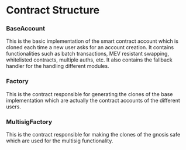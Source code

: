 # Contract Structure

### BaseAccount
This is the basic implementation of the smart contract account which is cloned each time a new user asks for an account creation. It contains functionalities such as batch transactions, MEV resistant swapping, whitelisted contracts, multiple auths, etc.
It also contains the fallback handler for the handling different modules.

### Factory
This is the contract responsible for generating the clones of the base implementation which are actually the contract accounts of the different users.

### MultisigFactory
This is the contract responsible for making the clones of the gnosis safe which are used for the multisig functionality.
